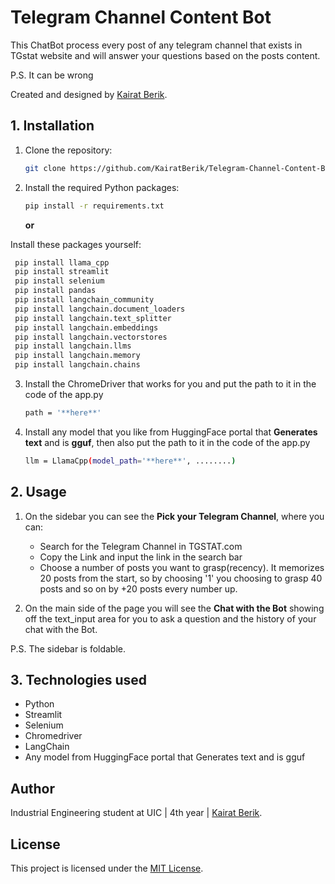# Telegram Channel Content Bot 
This ChatBot process every post of any telegram channel that exists in TGstat website and will answer your questions based on the posts content.

P.S. It can be wrong




Created and designed by [Kairat Berik](https://www.linkedin.com/in/kairat-berik/).

## 1. Installation

1. Clone the repository:
   ```sh
   git clone https://github.com/KairatBerik/Telegram-Channel-Content-Bot
   ```

2. Install the required Python packages:
   ```sh
   pip install -r requirements.txt
   ```

   **or**

Install these packages yourself: 
 ```sh
  pip install llama_cpp
  pip install streamlit
  pip install selenium
  pip install pandas
  pip install langchain_community
  pip install langchain.document_loaders
  pip install langchain.text_splitter
  pip install langchain.embeddings
  pip install langchain.vectorstores
  pip install langchain.llms
  pip install langchain.memory
  pip install langchain.chains
  ```

3. Install the ChromeDriver that works for you and put the path to it in the code of the app.py
   ```sh
   path = '**here**'
   ```
5. Install any model that you like from HuggingFace portal that **Generates text** and is **gguf**, then also put the path to it in the code of the app.py
   ```sh
   llm = LlamaCpp(model_path='**here**', ........)
   ```
## 2. Usage

1. On the sidebar you can see the **Pick your Telegram Channel**, where you can:
   
      - Search for the Telegram Channel in TGSTAT.com
      - Copy the Link and input the link in the search bar
      - Choose a number of posts you want to grasp(recency). It memorizes 20 posts from the start, so by choosing '1' you choosing to grasp 40 posts and so on by +20 posts every number up.          
        
3. On the main side of the page you will see the **Chat with the Bot** showing off the text_input area for you to ask a question and the history of your chat with the Bot.

 P.S. The sidebar is foldable.
 

## 3. Technologies used

- Python
- Streamlit
- Selenium
- Chromedriver
- LangChain
- Any model from HuggingFace portal that Generates text and is gguf


## Author 

Industrial Engineering student at UIC | 4th year | [Kairat Berik](https://www.linkedin.com/in/kairat-berik/).

## License

This project is licensed under the [MIT License](LICENSE).
